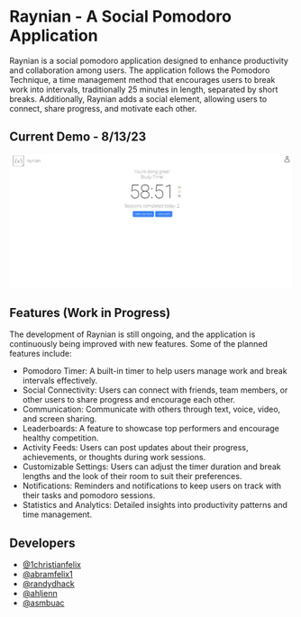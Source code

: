 # Raynian - A Social Pomodoro Application

Raynian is a social pomodoro application designed to enhance productivity and collaboration among users. The application follows the Pomodoro Technique, a time management method that encourages users to break work into intervals, traditionally 25 minutes in length, separated by short breaks. Additionally, Raynian adds a social element, allowing users to connect, share progress, and motivate each other.

## Current Demo - 8/13/23
![ChatRoom Feature](media/8-13%20%20chat%20room%20connection.gif)

## Features (Work in Progress)

The development of Raynian is still ongoing, and the application is continuously being improved with new features. Some of the planned features include:

- Pomodoro Timer: A built-in timer to help users manage work and break intervals effectively.
- Social Connectivity: Users can connect with friends, team members, or other users to share progress and encourage each other.
- Communication: Communicate with others through text, voice, video, and screen sharing.
- Leaderboards: A feature to showcase top performers and encourage healthy competition.
- Activity Feeds: Users can post updates about their progress, achievements, or thoughts during work sessions.
- Customizable Settings: Users can adjust the timer duration and break lengths and the look of their room to suit their preferences.
- Notifications: Reminders and notifications to keep users on track with their tasks and pomodoro sessions.
- Statistics and Analytics: Detailed insights into productivity patterns and time management.

## Developers

- [@1christianfelix](https://github.com/1christianfelix)
- [@abramfelix1](https://github.com/abramfelix1)
- [@randydhack](https://github.com/randydhack)
- [@ahljenn](https://github.com/ahljenn)
- [@asmbuac](https://github.com/asmbuac)


